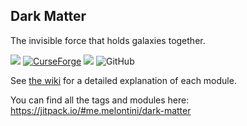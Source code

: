 ## Dark Matter

The invisible force that holds galaxies together.

[![](https://img.shields.io/modrinth/dt/qcz8IJ9L?label=modrinth)](https://modrinth.com/mod/dark-matter)
[![CurseForge](https://cf.way2muchnoise.eu/title/839908.svg)](https://www.curseforge.com/minecraft/mc-mods/dark-matter)
[![](https://jitpack.io/v/me.melontini/dark-matter.svg)](https://jitpack.io/#me.melontini/dark-matter)
![GitHub](https://img.shields.io/github/license/melontini/dark-matter)

See [the wiki](https://github.com/melontini/dark-matter/wiki) for a detailed explanation of each module.

You can find all the tags and modules here: https://jitpack.io/#me.melontini/dark-matter